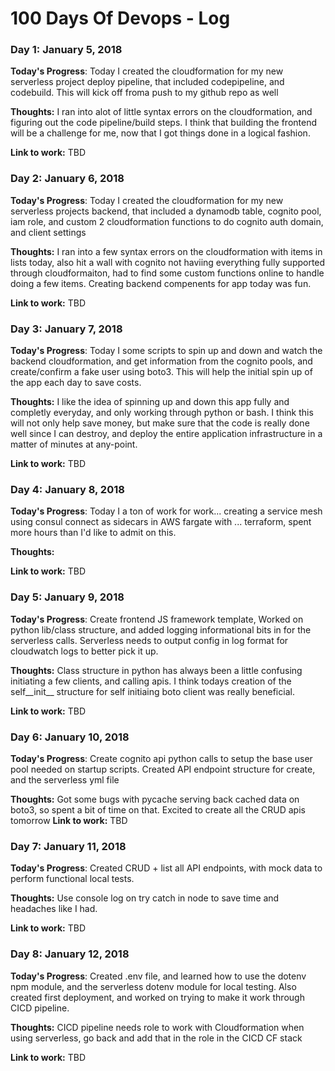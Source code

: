 # 100 Days Of Devops - Log

### Day 1: January 5, 2018

**Today's Progress**: Today I created the cloudformation for my new serverless project deploy pipeline, that included codepipeline, and codebuild. This will kick off froma push to my github repo as well

**Thoughts:** I ran into alot of little syntax errors on the cloudformation, and figuring out the code pipeline/build steps. I think that building the frontend will be a challenge for me, now that I got things done in a logical fashion.

**Link to work:**  TBD

### Day 2: January 6, 2018

**Today's Progress**: Today I created the cloudformation for my new serverless projects backend, that included a dynamodb table, cognito pool, iam role, and custom 2 cloudformation functions to do cognito auth domain, and client settings

**Thoughts:** I ran into a few syntax errors on the cloudformation with items in lists today, also hit a wall with cognito not haviing everything fully supported through cloudformaiton, had to find some custom functions online to handle doing a few items. Creating backend compenents for app today was fun.

**Link to work:**  TBD


### Day 3: January 7, 2018

**Today's Progress**: Today I some scripts to spin up and down and watch the backend cloudformation, and get information from the cognito pools, and create/confirm a fake user using boto3. This will help the initial spin up of the app each day to save costs.

**Thoughts:** I like the idea of spinning up and down this app fully and completly everyday, and only working through python or bash. I think this will not only help save money, but make sure that the code is really done well since I can destroy, and deploy the entire application infrastructure in a matter of minutes at any-point. 

**Link to work:**  TBD

### Day 4: January 8, 2018

**Today's Progress**: Today I a ton of work for work... creating a service mesh using consul connect as sidecars in AWS fargate with ... terraform, spent more hours than I'd like to admit on this.

**Thoughts:** 

**Link to work:**  TBD

### Day 5: January 9, 2018

**Today's Progress**: Create frontend JS framework template, Worked on python lib/class structure, and added logging informational bits in for the serverless calls. Serverless needs to output config in log format for cloudwatch logs to better pick it up.

**Thoughts:** Class structure in python has always been a little confusing initiating a few clients, and calling apis. I think todays creation of the self__init__ structure for self initiaing boto client was really beneficial.

**Link to work:**  TBD

### Day 6: January 10, 2018

**Today's Progress**: Create cognito api python calls to setup the base user pool needed on startup scripts. Created API endpoint structure for create, and the serverless yml file

**Thoughts:** Got some bugs with pycache serving back cached data on boto3, so spent a bit of time on that. Excited to create all the CRUD apis tomorrow
**Link to work:**  TBD

### Day 7: January 11, 2018

**Today's Progress**: Created CRUD + list all API endpoints, with mock data to perform functional local tests.

**Thoughts:** Use console log on try catch in node to save time and headaches like I had.

**Link to work:**  TBD

### Day 8: January 12, 2018

**Today's Progress**: Created .env file, and learned how to use the dotenv npm module, and the serverless dotenv module for local testing. Also created first deployment, and worked on trying to make it work through CICD pipeline.

**Thoughts:** CICD pipeline needs role to work with Cloudformation when using serverless, go back and add that in the role in the CICD CF stack

**Link to work:**  TBD